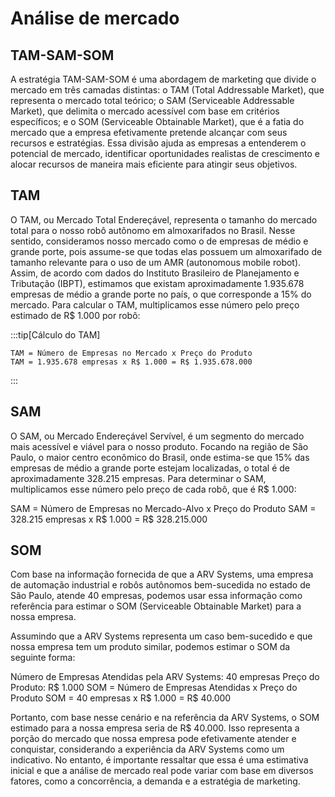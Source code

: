 # Análise de mercado

## TAM-SAM-SOM

A estratégia TAM-SAM-SOM é uma abordagem de marketing que divide o mercado em três camadas distintas: o TAM (Total Addressable Market), que representa o mercado total teórico; o SAM (Serviceable Addressable Market), que delimita o mercado acessível com base em critérios específicos; e o SOM (Serviceable Obtainable Market), que é a fatia do mercado que a empresa efetivamente pretende alcançar com seus recursos e estratégias. Essa divisão ajuda as empresas a entenderem o potencial de mercado, identificar oportunidades realistas de crescimento e alocar recursos de maneira mais eficiente para atingir seus objetivos.

## TAM

O TAM, ou Mercado Total Endereçável, representa o tamanho do mercado total para o nosso robô autônomo em almoxarifados no Brasil. Nesse sentido, consideramos nosso mercado como o de empresas de médio e grande porte, pois assume-se que todas elas possuem um almoxarifado de tamanho relevante para o uso de um AMR (autonomous mobile robot). Assim, de acordo com dados do Instituto Brasileiro de Planejamento e Tributação (IBPT), estimamos que existam aproximadamente 1.935.678 empresas de médio a grande porte no país, o que corresponde a 15% do mercado. Para calcular o TAM, multiplicamos esse número pelo preço estimado de R$ 1.000 por robô:

:::tip[Cálculo do TAM]

    TAM = Número de Empresas no Mercado x Preço do Produto
    TAM = 1.935.678 empresas x R$ 1.000 = R$ 1.935.678.000

:::

## SAM

O SAM, ou Mercado Endereçável Servível, é um segmento do mercado mais acessível e viável para o nosso produto. Focando na região de São Paulo, o maior centro econômico do Brasil, onde estima-se que 15% das empresas de médio a grande porte estejam localizadas, o total é de aproximadamente 328.215 empresas. Para determinar o SAM, multiplicamos esse número pelo preço de cada robô, que é R$ 1.000:

SAM = Número de Empresas no Mercado-Alvo x Preço do Produto
SAM = 328.215 empresas x R$ 1.000 = R$ 328.215.000

## SOM

Com base na informação fornecida de que a ARV Systems, uma empresa de automação industrial e robôs autônomos bem-sucedida no estado de São Paulo, atende 40 empresas, podemos usar essa informação como referência para estimar o SOM (Serviceable Obtainable Market) para a nossa empresa.

Assumindo que a ARV Systems representa um caso bem-sucedido e que nossa empresa tem um produto similar, podemos estimar o SOM da seguinte forma:

Número de Empresas Atendidas pela ARV Systems: 40 empresas
Preço do Produto: R$ 1.000
SOM = Número de Empresas Atendidas x Preço do Produto
SOM = 40 empresas x R$ 1.000 = R$ 40.000

Portanto, com base nesse cenário e na referência da ARV Systems, o SOM estimado para a nossa empresa seria de R$ 40.000. Isso representa a porção do mercado que nossa empresa pode efetivamente atender e conquistar, considerando a experiência da ARV Systems como um indicativo. No entanto, é importante ressaltar que essa é uma estimativa inicial e que a análise de mercado real pode variar com base em diversos fatores, como a concorrência, a demanda e a estratégia de marketing.
